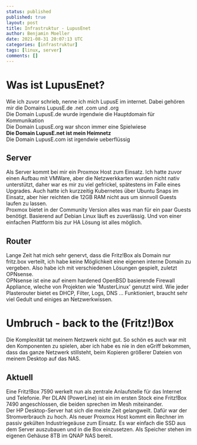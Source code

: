 ```yaml
---
status: published
published: true
layout: post
title: Infrastruktur - LupusEnet
author: Benjamin Moeller
date: 2021-08-31 20:07:13 UTC
categories: [infrastruktur]
tags: [linux, server]
comments: []
---
```


# Was ist LupusEnet?
Wie ich zuvor schrieb, nenne ich mich LupusE im internet. Dabei gehören mir die Domains LupusE.de .net .com und .org  
Die Domain LupusE.de wurde irgendwie die Hauptdomain für Kommunikation  
Die Domain LupusE.org war shcon immer eine Spielwiese  
**Die Domain LupusE.net ist mein Heimnetz**  
Die Domain LupusE.com ist irgendwie ueberflüssig  

## Server
Als Server kommt bei mir ein Proxmox Host zum Einsatz. 
Ich hatte zuvor einen Aufbau mit VMWare, aber die Netzwerkkarten wurden nicht nativ unterstützt, daher war es mir zu viel gefrickel, spätestens im Falle eines Upgrades. Auch hatte ich kurzzeitig Kubernetes über Ubuntu Snaps im Einsatz, aber hier reichten die 12GB RAM nicht aus um sinnvoll Guests laufen zu lassen.  
Proxmox bietet in der Community Version alles was man für ein paar Guests benötigt. Basierend auf Debian Linux läuft es zuverlässig. Und von einer einfachen Plattform bis zur HA Lösung ist alles möglich.

## Router
Lange Zeit hat mich sehr genervt, dass die Fritz!Box als Domain nur fritz.box verteilt, ich habe keine Möglichkeit eine eigenen interne Domain zu vergeben. Also habe ich mit verschiedenen Lösungen gespielt, zuletzt OPNsense.  
OPNsense ist eine auf einem hardened OpenBSD basierende Firewall Appliance, wleche von Projekten wie 'MusterLinux' genutzt wird. Wie jeder Plasterouter bietet es DHCP, Filter, Logs, DNS ... Funktioniert, braucht sehr viel Gedult und einiges an Netzwerkwissen.  

# Umbruch - back to the (Fritz!)Box
Die Komplexität tat meinem Netzwerk nicht gut. So schön es auch war mit den Komponenten zu spielen, aber ich habe es nie in den eGriff bekommen, dass das ganze Netzwerk stillsteht, beim Kopieren größerer Dateien von meinem Desktop auf das NAS.

## Aktuell
Eine Fritz!Box 7590 werkelt nun als zentrale Anlaufstelle für das Internet und Telefonie. Per DLAN (PowerLine) ist ein im ersten Stock eine Fritz!Box 7490 angeschlossen, die beiden sprechen im Mesh miteinander.  
Der HP Desktop-Server hat sich die meiste Zeit gelangweilt. Dafür war der Stromverbrauch zu hoch. Als neuer Proxmox Host kommt ein Rechner im passiv gekülten Industriegeäuse zum Einsatz. Es war einfach die SSD aus dem Server auszubauen und in die Box einzusetzen. Als Speicher stehen im eigenen Gehäuse 8TB im QNAP NAS bereit.  
